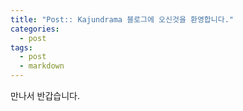 ```yaml
---
title: "Post:: Kajundrama 블로그에 오신것을 환영합니다."
categories:
  - post
tags:
  - post
  - markdown
---
```


만나서 반갑습니다.